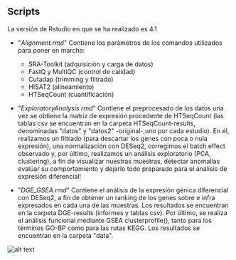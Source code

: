 **Scripts**  
--------------------------------------------------
<p align=left>
La versión de Rstudio en que se ha realizado es 4.1  

- "*Alignment.rmd*" Contiene los parámetros de los comandos utilizados para poner en marcha:
   - SRA-Toolkit (adquisición y carga de datos)
   - FastQ y MultiQC (control de calidad)
   - Cutadap (trimming y filtrado)
   - HISAT2 (alineamiento)
   - HTSeqCount (cuantificación)

- "*ExploratoryAnalysis.rmd*" Contiene el preprocesado de los datos una vez se obtiene la matriz de expresión procedente de HTSeqCount (las tablas csv se encuentran en la carpeta HTSeqCount-results, denominadas "datos" y "datos2" -original-,uno por cada estudio). En él, realizamos un filtrado (para descartar los genes con poca o nula expresión), una normalización con DESeq2, corregimos el batch effect observado y, por último, realizamos un análisis exploratorio (PCA, clustering), a fin de visualizar nuestras muestras, detectar anomalías evalúar su comportamiento y dejarlo todo preparado para el análisis de expresión diferencial!  
 
- "*DGE_GSEA.rmd*" Contiene el análisis de la expresión génica diferencial con DESeq2, a fin de obtener un ranking de los genes sobre e infra expresados en cada una de las muestras. Los resultados se encuentran en la carpeta DGE-results (informes y tablas csv). Por último, se realiza el análisis funcional mediante GSEA clusterprofile(), tanto para los términos GO-BP como para las rutas KEGG. Los resultados se encuentran en la carpeta "data". 

![alt text](https://c.tenor.com/ImJI3jr5m2EAAAAM/cat-school.gif)


